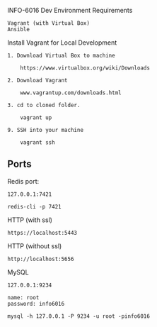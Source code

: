 INFO-6016 Dev Environment
Requirements

	Vagrant (with Virtual Box)
	Ansible

Install Vagrant for Local Development

	1. Download Virtual Box to machine

		https://www.virtualbox.org/wiki/Downloads

	2. Download Vagrant

		www.vagrantup.com/downloads.html 

	3. cd to cloned folder.

		vagrant up

	9. SSH into your machine

		vagrant ssh

## Ports

Redis port:

    127.0.0.1:7421

    redis-cli -p 7421
    
HTTP (with ssl)

    https://localhost:5443

HTTP (without ssl)

    http://localhost:5656

MySQL

    127.0.0.1:9234

    name: root
    password: info6016
    
    mysql -h 127.0.0.1 -P 9234 -u root -pinfo6016
